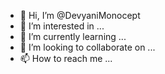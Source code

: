 - 👋 Hi, I’m @DevyaniMonocept
- 👀 I’m interested in ...
- 🌱 I’m currently learning ...
- 💞️ I’m looking to collaborate on ...
- 📫 How to reach me ...

<!---
DevyaniMonocept/DevyaniMonocept is a ✨ special ✨ repository because its `README.md` (this file) appears on your GitHub profile.
You can click the Preview link to take a look at your changes.
--->

